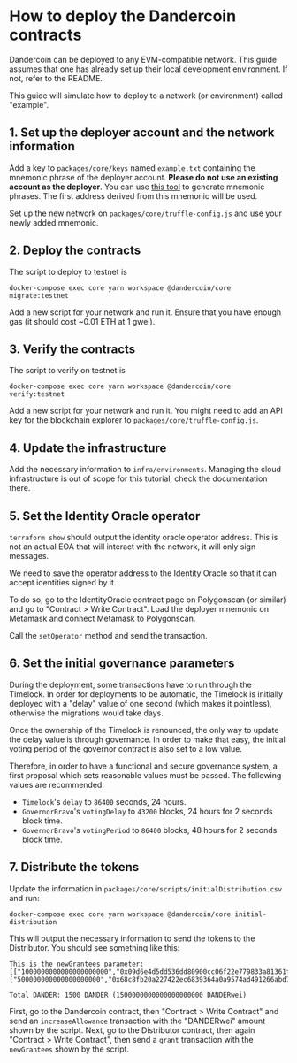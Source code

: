 # How to deploy the Dandercoin contracts

Dandercoin can be deployed to any EVM-compatible network. This guide assumes
that one has already set up their local development environment. If not, refer
to the README.

This guide will simulate how to deploy to a network (or environment) called
"example".

## 1. Set up the deployer account and the network information

Add a key to `packages/core/keys` named `example.txt` containing the mnemonic
phrase of the deployer account. **Please do not use an existing account as the
deployer**. You can use [this tool](https://iancoleman.io/bip39/) to generate
mnemonic phrases. The first address derived from this mnemonic will be used.

Set up the new network on `packages/core/truffle-config.js` and use your newly
added mnemonic.

## 2. Deploy the contracts

The script to deploy to testnet is

```
docker-compose exec core yarn workspace @dandercoin/core migrate:testnet
```

Add a new script for your network and run it. Ensure that you have enough gas
(it should cost ~0.01 ETH at 1 gwei).

## 3. Verify the contracts

The script to verify on testnet is

```
docker-compose exec core yarn workspace @dandercoin/core verify:testnet
```

Add a new script for your network and run it. You might need to add an API key
for the blockchain explorer to `packages/core/truffle-config.js`.

## 4. Update the infrastructure

Add the necessary information to `infra/environments`. Managing the cloud
infrastructure is out of scope for this tutorial, check the documentation
there.

## 5. Set the Identity Oracle operator

`terraform show` should output the identity oracle operator address. This is
not an actual EOA that will interact with the network, it will only sign
messages.

We need to save the operator address to the Identity Oracle so that it can
accept identities signed by it.

To do so, go to the IdentityOracle contract page on Polygonscan (or similar)
and go to "Contract > Write Contract". Load the deployer mnemonic on Metamask
and connect Metamask to Polygonscan.

Call the `setOperator` method and send the transaction.

## 6. Set the initial governance parameters

During the deployment, some transactions have to run through the Timelock. In
order for deployments to be automatic, the Timelock is initially deployed with
a "delay" value of one second (which makes it pointless), otherwise the
migrations would take days.

Once the ownership of the Timelock is renounced, the only way to update the
delay value is through governance. In order to make that easy, the initial
voting period of the governor contract is also set to a low value.

Therefore, in order to have a functional and secure governance system, a first
proposal which sets reasonable values must be passed. The following values are
recommended:

* `Timelock`'s `delay` to `86400` seconds, 24 hours.
* `GovernorBravo`'s `votingDelay` to `43200` blocks, 24 hours for 2 seconds block time.
* `GovernorBravo`'s `votingPeriod` to `86400` blocks, 48 hours for 2 seconds block time.

## 7. Distribute the tokens

Update the information in `packages/core/scripts/initialDistribution.csv` and
run:

```
docker-compose exec core yarn workspace @dandercoin/core initial-distribution
```

This will output the necessary information to send the tokens to the
Distributor. You should see something like this:

```
This is the newGrantees parameter:
[["1000000000000000000000","0x09d6e4d5dd536dd80900cc06f22e779833a81361f289b10f10c949aa8d0fcae7"],["500000000000000000000","0x68c8fb20a227422ec6839364a0a9574ad491266abd75aa81be5391db8f8f9b8a"]]

Total DANDER: 1500 DANDER (1500000000000000000000 DANDERwei)
```

First, go to the Dandercoin contract, then "Contract > Write Contract" and
send an `increaseAllowance` transaction with the "DANDERwei" amount shown by
the script. Next, go to the Distributor contract, then again "Contract >
Write Contract", then send a `grant` transaction with the `newGrantees` shown
by the script.
